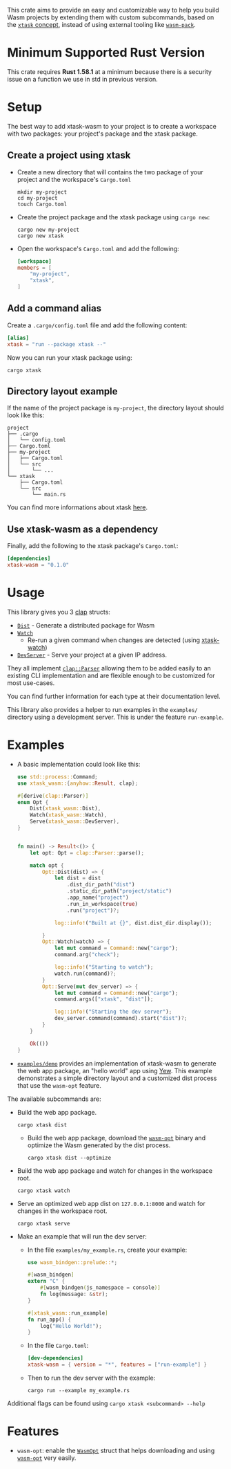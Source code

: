<!-- cargo-rdme start -->

This crate aims to provide an easy and customizable way to help you build
Wasm projects by extending them with custom subcommands, based on the
[`xtask` concept](https://github.com/matklad/cargo-xtask/), instead of using
external tooling like [`wasm-pack`](https://github.com/rustwasm/wasm-pack).

# Minimum Supported Rust Version

This crate requires **Rust 1.58.1** at a minimum because there is a security
issue on a function we use in std in previous version.

# Setup

The best way to add xtask-wasm to your project is to create a workspace
with two packages: your project's package and the xtask package.

## Create a project using xtask

* Create a new directory that will contains the two package of your project
    and the workspace's `Cargo.toml`
    ```console
    mkdir my-project
    cd my-project
    touch Cargo.toml
    ```
* Create the project package and the xtask package using `cargo new`:
    ```console
    cargo new my-project
    cargo new xtask
    ```

* Open the workspace's `Cargo.toml` and add the following:
    ```toml
    [workspace]
    members = [
        "my-project",
        "xtask",
    ]
    ```

## Add a command alias

Create a `.cargo/config.toml` file and add the following content:

```toml
[alias]
xtask = "run --package xtask --"
```

Now you can run your xtask package using:

```console
cargo xtask
```

## Directory layout example

If the name of the project package is `my-project`, the directory layout should
look like this:

```console
project
├── .cargo
│   └── config.toml
├── Cargo.toml
├── my-project
│   ├── Cargo.toml
│   └── src
│       └── ...
└── xtask
    ├── Cargo.toml
    └── src
        └── main.rs
```

You can find more informations about xtask
[here](https://github.com/cargo-xtask/).

## Use xtask-wasm as a dependency

Finally, add the following to the xtask package's `Cargo.toml`:

```toml
[dependencies]
xtask-wasm = "0.1.0"
```

# Usage

This library gives you 3 [clap](https://docs.rs/clap/latest/clap/) structs:

* [`Dist`](https://docs.rs/xtask-wasm/latest/xtask_wasm/dist/struct.Dist.html) - Generate a distributed package for Wasm
* [`Watch`](https://docs.rs/xtask-watch/latest/xtask_watch/struct.Watch.html)
    - Re-run a given command when changes are detected
    (using [xtask-watch](https://github.com/rustminded/xtask-watch))
* [`DevServer`](https://docs.rs/xtask-wasm/latest/xtask_wasm/dev_server/struct.DevServer.html) - Serve your project at a given IP address.

They all implement [`clap::Parser`](https://docs.rs/clap/3.0.14/clap/trait.Parser.html)
allowing them to be added easily to an existing CLI implementation and are
flexible enough to be customized for most use-cases.

You can find further information for each type at their documentation level.

This library also provides a helper to run examples in the `examples/` directory using a
development server. This is under the feature `run-example`.

# Examples

* A basic implementation could look like this:
    ```rust
    use std::process::Command;
    use xtask_wasm::{anyhow::Result, clap};

    #[derive(clap::Parser)]
    enum Opt {
        Dist(xtask_wasm::Dist),
        Watch(xtask_wasm::Watch),
        Serve(xtask_wasm::DevServer),
    }


    fn main() -> Result<()> {
        let opt: Opt = clap::Parser::parse();

        match opt {
            Opt::Dist(dist) => {
                let dist = dist
                    .dist_dir_path("dist")
                    .static_dir_path("project/static")
                    .app_name("project")
                    .run_in_workspace(true)
                    .run("project")?;

                log::info!("Built at {}", dist.dist_dir.display());

            }
            Opt::Watch(watch) => {
                let mut command = Command::new("cargo");
                command.arg("check");

                log::info!("Starting to watch");
                watch.run(command)?;
            }
            Opt::Serve(mut dev_server) => {
                let mut command = Command::new("cargo");
                command.args(["xtask", "dist"]);

                log::info!("Starting the dev server");
                dev_server.command(command).start("dist")?;
            }
        }

        Ok(())
    }
    ```

* [`examples/demo`](https://github.com/rustminded/xtask-wasm/tree/main/examples/demo)
    provides an implementation of xtask-wasm to generate the web app package,
    an "hello world" app using [Yew](https://yew.rs/). This example
    demonstrates a simple directory layout and a customized dist process
    that use the `wasm-opt` feature.

The available subcommands are:

* Build the web app package.
    ```console
    cargo xtask dist
    ```
    * Build the web app package, download the
        [`wasm-opt`](https://github.com/WebAssembly/binaryen#tools) binary
        and optimize the Wasm generated by the dist process.
        ```console
        cargo xtask dist --optimize
        ```

* Build the web app package and watch for changes in the workspace root.
    ```console
    cargo xtask watch
    ```

* Serve an optimized web app dist on `127.0.0.1:8000` and watch for
    changes in the workspace root.
    ```console
    cargo xtask serve
    ```

* Make an example that will run the dev server:
    * In the file `examples/my_example.rs`, create your example:
        ```rust
        use wasm_bindgen::prelude::*;

        #[wasm_bindgen]
        extern "C" {
            #[wasm_bindgen(js_namespace = console)]
            fn log(message: &str);
        }

        #[xtask_wasm::run_example]
        fn run_app() {
            log("Hello World!");
        }
        ```
    * In the file `Cargo.toml`:
        ```toml
        [dev-dependencies]
        xtask-wasm = { version = "*", features = ["run-example"] }
        ```
    * Then to run the dev server with the example:
        ```console
        cargo run --example my_example.rs
        ```

Additional flags can be found using `cargo xtask <subcommand> --help`

# Features

* `wasm-opt`: enable the [`WasmOpt`](https://docs.rs/xtask-wasm/latest/xtask_wasm/wasm_opt/struct.WasmOpt.html) struct that helps downloading
    and using [`wasm-opt`](https://github.com/WebAssembly/binaryen#tools) very easily.

<!-- cargo-rdme end -->
